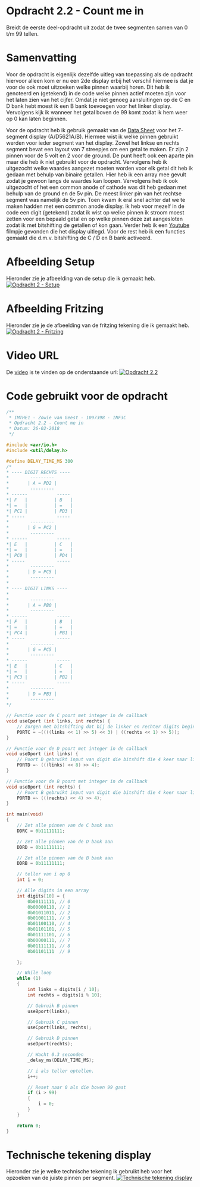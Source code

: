 # Opdracht 2.2 - Count	me	in

Breidt de eerste deel-opdracht uit zodat de twee segmenten samen van 0 t/m 99 tellen.

# Samenvatting

Voor de opdracht is eigenlijk dezelfde uitleg van toepassing als de opdracht hiervoor alleen kom er nu een 2de display erbij het verschil hiermee is dat je voor de ook moet uitzoeken welke pinnen waarbij horen. Dit heb ik genoteerd en (getekend) in de code welke pinnen actief moeten zijn voor het laten zien van het cijfer. Omdat je niet genoeg aansluitingen op de C en D bank hebt moest ik een B bank toevoegen voor het linker display. Vervolgens kijk ik wanneer het getal boven de 99 komt zodat ik hem weer op 0 kan laten beginnen.  

Voor de opdracht heb ik gebruik gemaakt van de [Data Sheet] voor het 7-segment display (A/D5621A/B). Hiermee wist ik welke pinnen gebruikt werden voor ieder segment van het display. Zowel het linkse en rechts segment bevat een layout van 7 streepjes om een getal te maken. Er zijn 2 pinnen voor de 5 volt en 2 voor de ground.  De punt heeft ook een aparte pin maar die heb ik niet gebruikt voor de opdracht. Vervolgens heb ik uitgezocht welke waardes aangezet moeten worden voor elk getal dit heb ik gedaan met behulp van binaire getallen. Hier heb ik een array mee gevult zodat je gewoon langs de waardes kan loopen. Vervolgens heb ik ook uitgezocht of het een common anode of cathode was dit heb gedaan met behulp van de ground en de 5v pin. De meest linker pin van het rechtse segment was namelijk de 5v pin. Toen kwam ik eral snel achter dat we te maken hadden met een common anode display.  Ik heb voor mezelf in de code een digit (getekend) zodat ik wist op welke pinnen ik stroom moest zetten voor een bepaald getal en op welke pinnen deze zat aangesloten zodat ik met bitshifting de getallen of kon gaan. Verder heb ik een [Youtube] filmpje gevonden die het display uitlegd.  Voor de rest heb ik een functies gemaakt die d.m.v. bitshifting de C / D en B bank activeerd. 

# Afbeelding Setup

Hieronder zie je afbeelding van de setup die ik gemaakt heb.
[![Opdracht 2 - Setup](https://github.com/zowie93/IMTHE1/blob/master/opdrachten/opdracht_2_2/assets/img/opdracht2_2_setup.JPG?raw=true)](https://github.com/zowie93/IMTHE1/blob/master/opdrachten/opdracht_2_2/assets/img/opdracht2_2_setup.JPG?raw=true)

# Afbeelding Fritzing

Hieronder zie je de afbeelding van de fritzing tekening die ik gemaakt heb.
[![Opdracht 2 - Fritzing](https://github.com/zowie93/IMTHE1/blob/master/opdrachten/opdracht_2_2/assets/img/opdracht2_2_fritzing_bb.png?raw=true)](https://github.com/zowie93/IMTHE1/blob/master/opdrachten/opdracht_2_2/assets/img/opdracht2_2_fritzing_bb.png?raw=true)

# Video URL

De [video] is te vinden op de onderstaande url:
[![Opdracht 2.2](https://img.youtube.com/vi/https://youtu.be/suMXQRbO9Xg/maxresdefault.jpg)](https://youtu.be/suMXQRbO9Xg)

# Code gebruikt voor de opdracht

```c
/**
 * IMTHE1 - Zowie van Geest - 1097398 - INF3C
 * Opdracht 2.2 - Count me in
 * Datum: 26-02-2018
 */

#include <avr/io.h>
#include <util/delay.h>

#define DELAY_TIME_MS 300
/*
* ---- DIGIT RECHTS ----
*        ---------          
*       | A = PD2 |        
*        ---------         
* ------           ----- 
*| F   |          | B   |
*| =   |          | =   |
*| PC1 |          | PD3 |
* -----            -----
*        --------- 
*       | G = PC2 |
*        ---------
* ------           ----- 
*| E   |          | C   |
*| =   |          | =   |
*| PC0 |          | PD4 |
* -----            -----
*        --------- 
*       | D = PC5 |
*        ---------
*
* ---- DIGIT LINKS ----
*
*        ---------          
*       | A = PB0 |        
*        ---------         
* ------           ----- 
*| F   |          | B   |
*| =   |          | =   |
*| PC4 |          | PB1 |
* -----            -----
*        --------- 
*       | G = PC5 |
*        ---------
* ------           ----- 
*| E   |          | C   |
*| =   |          | =   |
*| PC3 |          | PB2 |
* -----            -----
*        --------- 
*       | D = PB3 |
*        ---------
*/

// Functie voor de C poort met integer in de callback
void useCport (int links, int rechts) {
    // Zorgen met bitshifting dat bij de linker en rechter digits begint op 0 zodat je kan optellen vanaf 0
    PORTC = ~((((links << 1) >> 5) << 3) | ((rechts << 1) >> 5));
}

// Functie voor de D poort met integer in de callback
void useDport (int links) {
    // Poort D gebruikt input van digit die bitshift die 4 keer naar links en 8 keer naar rechts zodat die leeg begint en dan met de bitwise operator NOT draai ik ze om
    PORTD =~ (((links) << 8) >> 4);
}

// Functie voor de B poort met integer in de callback
void useBport (int rechts) {
    // Poort B gebruikt input van digit die bitshift die 4 keer naar links en 4 keer naar rechts zodat die leeg begint en dan met de bitwise operator NOT draai ik ze om
    PORTB =~ (((rechts) << 4) >> 4);
}

int main(void)
{
    // Zet alle pinnen van de C bank aan
    DDRC = 0b11111111;

    // Zet alle pinnen van de D bank aan
    DDRD = 0b11111111;

    // Zet alle pinnen van de B bank aan
    DDRB = 0b11111111;

    // teller van i op 0
    int i = 0;

    // Alle digits in een array
    int digits[10] = {
        0b00111111, // 0
        0b00000110, // 1
        0b01011011, // 2
        0b01001111, // 3
        0b01100110, // 4
        0b01101101, // 5
        0b01111101, // 6
        0b00000111, // 7
        0b01111111, // 8
        0b01101111  // 9

    };

    // While loop
    while (1)
    {
        int links = digits[i / 10];
        int rechts = digits[i % 10];

        // Gebruik B pinnen
        useBport(links);

        // Gebruik C pinnen
        useCport(links, rechts);

        // Gebruik D pinnen
        useDport(rechts);

        // Wacht 0.3 seconden
        _delay_ms(DELAY_TIME_MS);

        // i als teller optellen.
        i++;

        // Reset naar 0 als die boven 99 gaat
        if (i > 99)
        {
            i = 0;
        }
    }

    return 0;
}
```

# Technische tekening display
Hieronder zie je welke technische tekening ik gebruikt heb voor het opzoeken van de juiste pinnen per segment.
[![Technische tekening display](https://github.com/zowie93/IMTHE1/blob/master/opdrachten/opdracht_2_2/assets/img/matrix-technisch.png?raw=true)](https://github.com/zowie93/IMTHE1/blob/master/opdrachten/opdracht_2_2/assets/img/matrix-technisch.png?raw=true)

[Data Sheet]: http://www.datasheetarchive.com/A/d5621A/B*-datasheet.html?q=A/d5621A/B*&amp;amp;amp;amp;amp;amp;p=11
[video]: https://youtu.be/suMXQRbO9Xg
[Youtube]: https://www.youtube.com/watch?v=yWwvUUZ4-Xs